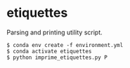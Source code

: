 # etiquettes

Parsing and printing utility script.

    $ conda env create -f environment.yml
    $ conda activate etiquettes
    $ python imprime_etiquettes.py P
